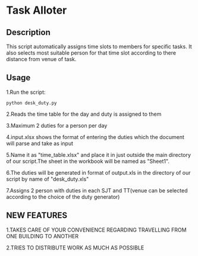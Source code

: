 # Task Alloter

## Description

This script automatically assigns time slots to members for specific tasks.
It also selects most suitable person for that time slot according to there distance 
from venue of task.

## Usage

1.Run the script:
 
    python desk_duty.py

2.Reads the time table for the day and duty is assigned to them

3.Maximum 2 duties for a person per day

4.input.xlsx shows the format of entering the duties which the document will parse and take as input

5.Name it as "time_table.xlsx" and place it in just outside the main directory of our script.The sheet in the workbook will be named as "Sheet1".

6.The duties will be generated in format of output.xls in the directory of our script by name of "desk_duty.xls"

7.Assigns 2 person with duties in each SJT and TT(venue can be selected according to the choice of the duty generator)

## NEW FEATURES

1.TAKES CARE OF YOUR CONVENIENCE REGARDING TRAVELLING FROM ONE BUILDING TO ANOTHER

2.TRIES TO DISTRIBUTE WORK AS MUCH AS POSSIBLE
